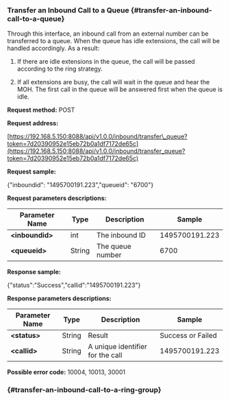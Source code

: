 ### Transfer an Inbound Call to a Queue {#transfer-an-inbound-call-to-a-queue}

Through this interface, an inbound call from an external number can be transferred to a queue. When the queue has idle extensions, the call will be handled accordingly. As a result:

1. If there are idle extensions in the queue, the call will be passed according to the ring strategy.

2. If all extensions are busy, the call will wait in the queue and hear the MOH. The first call in the queue will be answered first when the queue is idle.

**Request method:** POST

**Request address:**

[https://192.168.5.150:8088/api/v1.0.0/inbound/transfer\_queue?token=7d20390952e15eb72b0a1df7172de65c](https://192.168.5.150:8088/api/v1.0.0/inbound/transfer_queue?token=7d20390952e15eb72b0a1df7172de65c)

**Request sample:**

{"inboundid": "1495700191.223","queueid": "6700"}

**Request parameters descriptions:**

| **Parameter Name** | **Type** | **Description** | **Sample** |
| --- | --- | --- | --- |
| **&lt;inboundid&gt;** | int | The inbound ID | 1495700191.223 |
| **&lt;queueid&gt;** | String | The queue number | 6700 |

**Response sample:**

{"status":"Success","callid":"1495700191.223"}

**Response parameters descriptions:**

| **Parameter Name** | **Type** | **Description** | **Sample** |
| --- | --- | --- | --- |
| **&lt;status&gt;** | String | Result | Success or Failed |
| **&lt;callid&gt;** | String | A unique identifier for the call | 1495700191.223 |

**Possible error code:** 10004, 10013, 30001

###  {#transfer-an-inbound-call-to-a-ring-group}



